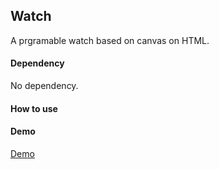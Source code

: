## Watch

A prgramable watch based on canvas on HTML.

#### Dependency

No dependency.

#### How to use

#### Demo

[Demo](https://maxium0526.github.io/watch/index.html)